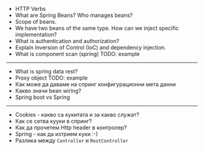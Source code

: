 * HTTP Verbs
* What are Spring Beans? Who manages beans?
* Scope of beans.
* We have two beans of the same type. How can we inject specific implementation?
* What is authentication and authorization?
* Explain Inversion of Control (IoC) and dependency injection.
* What is component scan (spring) TODO: example

---
* What is spring data rest?
* Proxy object TODO: example
* Как може да даваме на спринг конфигурационни мета данни
* Какво значи bean wiring?
* Spring boot vs Spring

---
* Cookies - какво са кукитата и за какво служат?
* Как се сетва кууки в спринг?
* Как да прочетем Http header в контролер?
* Spring - как да изтрием куки :-)
* Разлика между `Controller` и `RestController`
